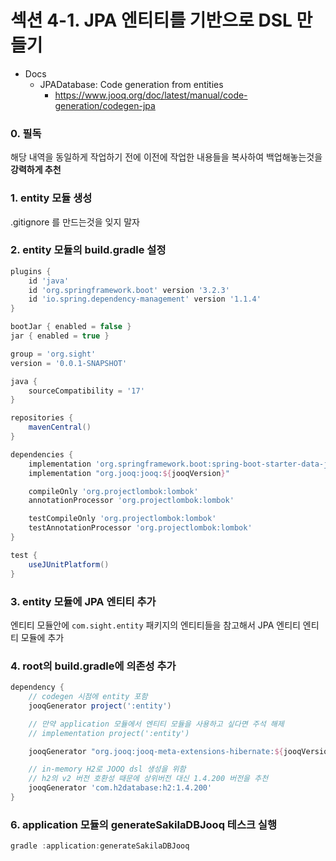 # 섹션 4-1. JPA 엔티티를 기반으로 DSL 만들기

- Docs
    - JPADatabase: Code generation from entities
        - https://www.jooq.org/doc/latest/manual/code-generation/codegen-jpa

### 0. 필독

해당 내역을 동일하게 작업하기 전에 이전에 작업한 내용들을 복사하여
백업해놓는것을 **강력하게 추천**

### 1. entity 모듈 생성
.gitignore 를 만드는것을 잊지 말자

### 2. entity 모듈의 build.gradle 설정

```groovy
plugins {
    id 'java'
    id 'org.springframework.boot' version '3.2.3'
    id 'io.spring.dependency-management' version '1.1.4'
}

bootJar { enabled = false }
jar { enabled = true }

group = 'org.sight'
version = '0.0.1-SNAPSHOT'

java {
    sourceCompatibility = '17'
}

repositories {
    mavenCentral()
}

dependencies {
    implementation 'org.springframework.boot:spring-boot-starter-data-jpa'
    implementation "org.jooq:jooq:${jooqVersion}"

    compileOnly 'org.projectlombok:lombok'
    annotationProcessor 'org.projectlombok:lombok'

    testCompileOnly 'org.projectlombok:lombok'
    testAnnotationProcessor 'org.projectlombok:lombok'
}

test {
    useJUnitPlatform()
}
```

### 3. entity 모듈에 JPA 엔티티 추가
엔티티 모듈안에 ```com.sight.entity``` 패키지의 엔티티들을 참고해서
JPA 엔티티 엔티티 모듈에 추가

### 4. root의 build.gradle에 의존성 추가

```groovy
dependency {
    // codegen 시점에 entity 포함
    jooqGenerator project(':entity')

    // 만약 application 모듈에서 엔티티 모듈을 사용하고 싶다면 주석 해제
    // implementation project(':entity')

    jooqGenerator "org.jooq:jooq-meta-extensions-hibernate:${jooqVersion}"

    // in-memory H2로 JOOQ dsl 생성을 위함
    // h2의 v2 버전 호환성 때문에 상위버전 대신 1.4.200 버전을 추천
    jooqGenerator 'com.h2database:h2:1.4.200'
}
```

### 6. application 모듈의 generateSakilaDBJooq 테스크 실행

```groovy
gradle :application:generateSakilaDBJooq
```

